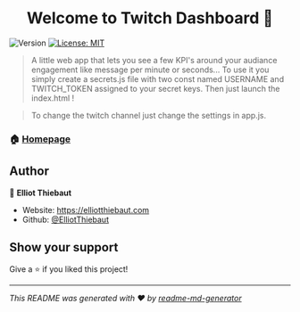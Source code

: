 <h1 align="center">Welcome to Twitch Dashboard 👋</h1>
<p>
  <img alt="Version" src="https://img.shields.io/badge/version-1.0-blue.svg?cacheSeconds=2592000" />
  <a href="#" target="_blank">
    <img alt="License: MIT" src="https://img.shields.io/badge/License-Apache 2.0-yellow.svg" />
  </a>
</p>

> A little web app that lets you see a few KPI's around your audiance engagement like message per minute or seconds... To use it you simply create a secrets.js file with two const named USERNAME and TWITCH_TOKEN assigned to your secret keys. Then just launch the index.html !  



> To change the twitch channel just change the settings in app.js.

### 🏠 [Homepage](https://github.com/ElliotThiebaut/Twitch-Dashboard)

## Author

👤 **Elliot Thiebaut**

* Website: https://elliotthiebaut.com
* Github: [@ElliotThiebaut](https://github.com/ElliotThiebaut)

## Show your support

Give a ⭐️ if you liked this project!

***
_This README was generated with ❤️ by [readme-md-generator](https://github.com/kefranabg/readme-md-generator)_